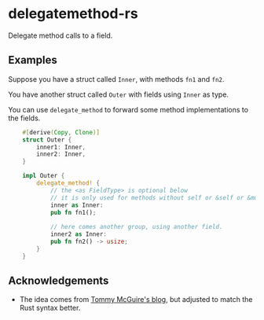 # delegatemethod-rs
Delegate method calls to a field.

## Examples
Suppose you have a struct called `Inner`, with methods `fn1` and `fn2`.

You have another struct called `Outer` with fields using `Inner` as type.

You can use `delegate_method` to forward some method implementations to the fields.

```rust
    #[derive(Copy, Clone)]
    struct Outer {
        inner1: Inner,
        inner2: Inner,
    }

    impl Outer {
        delegate_method! {
            // the <as FieldType> is optional below
            // it is only used for methods without self or &self or &mut self argument
            inner as Inner:
            pub fn fn1();
            
            // here comes another group, using another field.
            inner2 as Inner:
            pub fn fn2() -> usize;
        }
    }
```

## Acknowledgements
* The idea comes from [Tommy McGuire's blog](http://maniagnosis.crsr.net/2016/01/another-rust-spot-delegation.html),
but adjusted to match the Rust syntax better.

